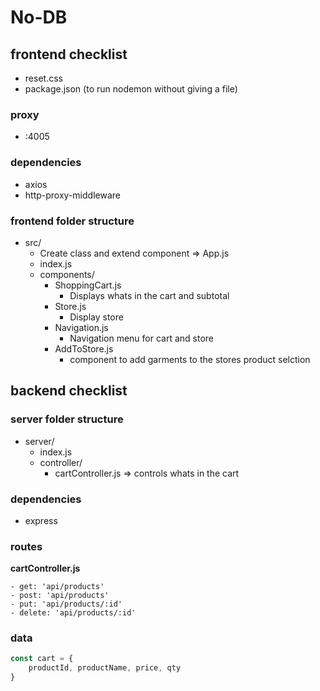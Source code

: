 # No-DB

## frontend checklist
- reset.css
- package.json (to run nodemon without giving a file)

### proxy
- :4005

### dependencies

- axios
- http-proxy-middleware

### frontend folder structure

- src/
    - Create class and extend component => App.js
    - index.js
    - components/
        - ShoppingCart.js
            - Displays whats in the cart and subtotal
        - Store.js 
            - Display store
        - Navigation.js 
            - Navigation menu for cart and store
        - AddToStore.js
            - component to add garments to the stores product selction

## backend checklist

### server folder structure

- server/
    - index.js
    - controller/
        - cartController.js => controls whats in the cart

### dependencies

- express

### routes

**cartController.js**
    
    - get: 'api/products'
    - post: 'api/products'
    - put: 'api/products/:id'
    - delete: 'api/products/:id'

### data
```js
const cart = {
    productId, productName, price, qty
}
```
